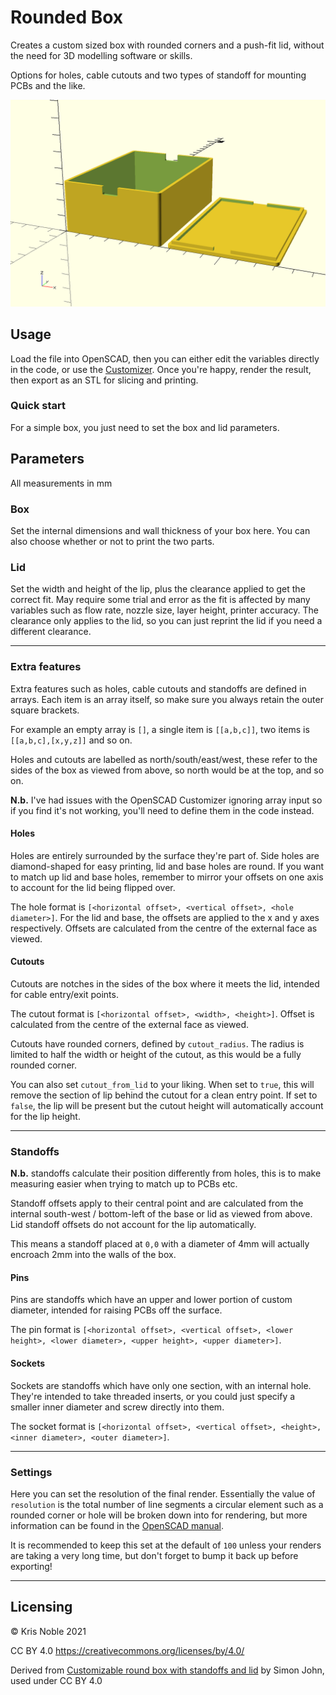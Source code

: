# Rounded Box

Creates a custom sized box with rounded corners and a push-fit lid, without the need for 3D modelling software or skills. 

Options for holes, cable cutouts and two types of standoff for mounting PCBs and the like.

<img src="https://github.com/krisnoble/Rounded-Box/blob/master/Rounded%20Box.png" width="800px" />

## Usage
Load the file into OpenSCAD, then you can either edit the variables directly in the code, or use the [Customizer](https://www.dr-lex.be/3d-printing/customizer.html). Once you're happy, render the result, then export as an STL for slicing and printing.

### Quick start
For a simple box, you just need to set the box and lid parameters. 

## Parameters
All measurements in mm

### Box
Set the internal dimensions and wall thickness of your box here. You can also choose whether or not to print the two parts.

### Lid
Set the width and height of the lip, plus the clearance applied to get the correct fit. May require some trial and error as the fit is affected by many variables such as flow rate, nozzle size, layer height, printer accuracy. The clearance only applies to the lid, so you can just reprint the lid if you need a different clearance.

---

### Extra features
Extra features such as holes, cable cutouts and standoffs are defined in arrays. Each item is an array itself, so make sure you always retain the outer square brackets.

For example an empty array is `[]`, a single item is `[[a,b,c]]`, two items is `[[a,b,c],[x,y,z]]` and so on.

Holes and cutouts are labelled as north/south/east/west, these refer to the sides of the box as viewed from above, so north would be at the top, and so on.

__N.b.__ I've had issues with the OpenSCAD Customizer ignoring array input so if you find it's not working, you'll need to define them in the code instead.

#### Holes
Holes are entirely surrounded by the surface they're part of. Side holes are diamond-shaped for easy printing, lid and base holes are round. If you want to match up lid and base holes, remember to mirror your offsets on one axis to account for the lid being flipped over.

The hole format is `[<horizontal offset>, <vertical offset>, <hole diameter>]`. For the lid and base, the offsets are applied to the x and y axes respectively. Offsets are calculated from the centre of the external face as viewed.

#### Cutouts
Cutouts are notches in the sides of the box where it meets the lid, intended for cable entry/exit points. 

The cutout format is `[<horizontal offset>, <width>, <height>]`. Offset is calculated from the centre of the external face as viewed.

Cutouts have rounded corners, defined by `cutout_radius`. The radius is limited to half the width or height of the cutout, as this would be a fully rounded corner.

You can also set `cutout_from_lid` to your liking. When set to `true`, this will remove the section of lip behind the cutout for a clean entry point. If set to `false`, the lip will be present but the cutout height will automatically account for the lip height.

---

### Standoffs
__N.b.__ standoffs calculate their position differently from holes, this is to make measuring easier when trying to match up to PCBs etc.

Standoff offsets apply to their central point and are calculated from the internal south-west / bottom-left of the base or lid as viewed from above. Lid standoff offsets do not account for the lip automatically.

This means a standoff placed at `0,0` with a diameter of 4mm will actually encroach 2mm into the walls of the box.

#### Pins
Pins are standoffs which have an upper and lower portion of custom diameter, intended for raising PCBs off the surface.

The pin format is `[<horizontal offset>, <vertical offset>, <lower height>, <lower diameter>, <upper height>, <upper diameter>]`. 

#### Sockets
Sockets are standoffs which have only one section, with an internal hole. They're intended to take threaded inserts, or you could just specify a smaller inner diameter and screw directly into them.

The socket format is `[<horizontal offset>, <vertical offset>, <height>, <inner diameter>, <outer diameter>]`.

---

### Settings
Here you can set the resolution of the final render. Essentially the value of `resolution` is the total number of line segments a circular element such as a rounded corner or hole will be broken down into for rendering, but more information can be found in the [OpenSCAD manual](https://en.wikibooks.org/wiki/OpenSCAD_User_Manual/Other_Language_Features#.24fa.2C_.24fs_and_.24fn). 

It is recommended to keep this set at the default of `100` unless your renders are taking a very long time, but don't forget to bump it back up before exporting!

---

## Licensing
© Kris Noble 2021

CC BY 4.0 https://creativecommons.org/licenses/by/4.0/

Derived from [Customizable round box with standoffs and lid](https://www.thingiverse.com/thing:1746190) by Simon John, used under CC BY 4.0
